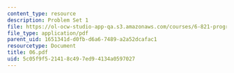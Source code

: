 ```yaml
---
content_type: resource
description: Problem Set 1
file: https://ol-ocw-studio-app-qa.s3.amazonaws.com/courses/6-821-programming-languages-fall-2002/5c05f9f521418c497ed94134a0597027_06.pdf
file_type: application/pdf
parent_uid: 1651341d-d0fb-d6a6-7489-a2a52dcafac1
resourcetype: Document
title: 06.pdf
uid: 5c05f9f5-2141-8c49-7ed9-4134a0597027
---
```

